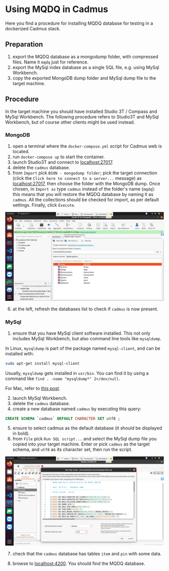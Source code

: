 # Using MQDQ in Cadmus

Here you find a procedure for installing MQDQ database for testing in a dockerized Cadmus stack.

## Preparation

1. export the MQDQ database as a mongodump folder, with compressed files. Name it `mqdq` just for reference.
2. export the MySql index database as a single SQL file, e.g. using MySql Workbench.
3. copy the exported MongoDB dump folder and MySql dump file to the target machine.

## Procedure

In the target machine you should have installed Studio 3T / Compass and MySql Workbench. The following procedure refers to Studio3T and MySql Workbench, but of course other clients might be used instead.

### MongoDB

1. open a terminal where the `docker-compose.yml` script for Cadmus web is located.
2. run `docker-compose up` to start the container.
3. launch Studio3T and connect to <localhost:27017>.
4. delete the `cadmus` database.
5. from `Import` pick `BSON - mongodump folder`; pick the target connection (click the `Click here to connect to a server...` message) as <localhost:27017>, then choose the folder with the MongoDB dump. Once chosen, in `Import as` type `cadmus` instead of the folder's name (`mqdq`): this means that you will restore the MQDQ database by naming it as `cadmus`. All the collections should be checked for import, as per default settings. Finally, click `Execute`.

![Importing MQDQ data with Studio 3T](../images/mqdq-studio3t.png)

6. at the left, refresh the databases list to check if `cadmus` is now present.

### MySql

1. ensure that you have MySql client software installed. This not only includes MySql Workbench, but also command line tools like `mysqldump`.

In Linux, `mysqldump` is part of the package named `mysql-client`, and can be installed with:

```bash
sudo apt-get install mysql-client
```

Usually, `mysqldump` gets installed in `usr/bin`. You can find it by using a command like `find . -name "mysqldump*" 2>/dev/null`.

For Mac, refer to [this post](https://stackoverflow.com/questions/47380458/is-it-possible-to-install-only-mysqldump-on-macos).

2. launch MySql Workbench.
3. delete the `cadmus` database.
4. create a new database named `cadmus` by executing this query:

```sql
CREATE SCHEMA `cadmus` DEFAULT CHARACTER SET utf8 ;
```

5. ensure to select cadmus as the default database (it should be displayed in bold).
6. from `File` pick `Run SQL script...` and select the MySql dump file you copied into your target machine. Enter or pick `cadmus` as the target schema, and `utf8` as its character set, then run the script.

![Importing MQDQ index with MySql Workbench](../images/mqdq-workbench.png)

7. check that the `cadmus` database has tables `item` and `pin` with some data.

8. browse to <localhost:4200>. You should find the MQDQ database.
